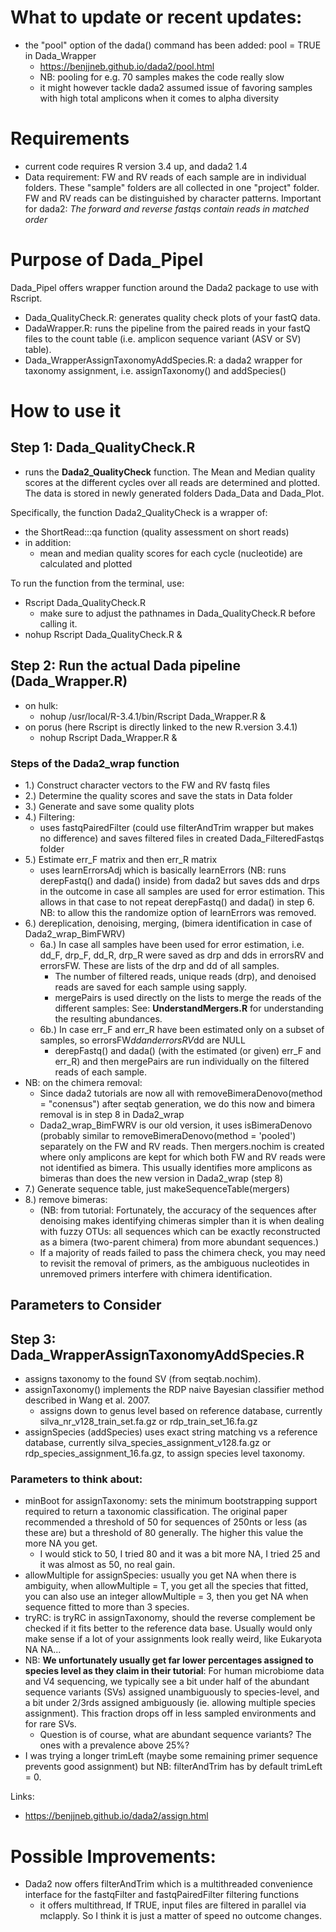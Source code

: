 # What to update or recent updates:

- the "pool" option of the dada() command has been added: pool = TRUE in Dada_Wrapper 
	- <https://benjjneb.github.io/dada2/pool.html>
	- NB: pooling for e.g. 70 samples makes the code really slow
	- it might however tackle dada2 assumed issue of favoring samples with high total amplicons when it comes to alpha diversity

# Requirements

- current code requires R version 3.4 up, and dada2 1.4
- Data requirement: FW and RV reads of each sample are in individual folders. These "sample" folders are all collected in one "project" folder. FW and RV reads can be distinguished by character patterns. Important for dada2: *The forward and reverse fastqs contain reads in matched order*

# Purpose of Dada_Pipel

Dada_Pipel offers wrapper function around the Dada2 package to use with Rscript. 
- Dada_QualityCheck.R: generates quality check plots of your fastQ data.
- DadaWrapper.R: runs the pipeline from the paired reads in your fastQ files to the count table (i.e. amplicon sequence variant (ASV or SV) table).
- Dada_WrapperAssignTaxonomyAddSpecies.R: a dada2 wrapper for taxonomy assignment, i.e. assignTaxonomy() and addSpecies()

# How to use it

## Step 1: **Dada_QualityCheck.R**

- runs the **Dada2_QualityCheck** function. The Mean and Median quality scores at the different cycles over all reads are determined and plotted. The data is stored in newly generated folders Dada_Data and Dada_Plot.

Specifically, the function Dada2_QualityCheck is a wrapper of:

- the ShortRead:::qa function (quality assessment on short reads)
- in addition: 
    - mean and median quality scores for each cycle (nucleotide) are calculated and plotted

To run the function from the terminal, use:

-  Rscript Dada_QualityCheck.R
    - make sure to adjust the pathnames in Dada_QualityCheck.R before calling it.
- nohup Rscript Dada_QualityCheck.R &


## Step 2: Run the actual Dada pipeline (**Dada_Wrapper.R**)

- on hulk:
	- nohup /usr/local/R-3.4.1/bin/Rscript Dada_Wrapper.R &
- on porus (here Rscript is directly linked to the new R.version 3.4.1)
	- nohup Rscript Dada_Wrapper.R &

### Steps of the Dada2_wrap function

- 1.) Construct character vectors to the FW and RV fastq files
- 2.) Determine the quality scores and save the stats in Data folder
- 3.) Generate and save some quality plots
- 4.) Filtering:
    - uses fastqPairedFilter (could use filterAndTrim wrapper but makes no difference) and saves filtered files in created Dada_FilteredFastqs folder
- 5.) Estimate err_F matrix and then err_R matrix
    - uses learnErrorsAdj which is basically learnErrors (NB: runs derepFastq() and dada() inside) from dada2 but saves dds and drps in the outcome in case all samples are used for error estimation. This allows in that case to not repeat derepFastq() and dada() in step 6. NB: to allow this the randomize option of learnErrors was removed. 
- 6.) dereplication, denoising, merging, (bimera identification in case of Dada2_wrap_BimFWRV)
    - 6a.) In case all samples have been used for error estimation, i.e. dd_F, drp_F, dd_R, drp_R were saved as drp and dds in errorsRV and errorsFW. These are lists of the drp and dd of all samples.
        - The number of filtered reads, unique reads (drp), and denoised reads are saved for each sample using sapply.
        - mergePairs is used directly on the lists to merge the reads of the different samples: See: **UnderstandMergers.R** for understanding the resulting abundances.
    - 6b.) In case err_F and err_R have been estimated only on a subset of samples, so errorsFW$dd and errorsRV$dd are NULL
        - derepFastq() and dada() (with the estimated (or given) err_F and err_R) and then mergePairs are run individually on the filtered reads of each sample.
- NB: on the chimera removal: 
    - Since dada2 tutorials are now all with removeBimeraDenovo(method = "conensus") after seqtab generation, we do this now and bimera removal is in step 8 in Dada2_wrap
    -  Dada2_wrap_BimFWRV is our old version, it uses isBimeraDenovo (probably similar to removeBimeraDenovo(method = 'pooled') separately on the FW and RV reads. Then mergers.nochim is created where only amplicons are kept for which both FW and RV reads were not identified as bimera. This usually identifies more amplicons as bimeras than does the new version in Dada2_wrap (step 8)
- 7.) Generate sequence table, just makeSequenceTable(mergers)
- 8.) remove bimeras: 
    - (NB: from tutorial: Fortunately, the accuracy of the sequences after denoising makes identifying chimeras simpler than it is when dealing with fuzzy OTUs: all sequences which can be exactly reconstructed as a bimera (two-parent chimera) from more abundant sequences.)
    -  If a majority of reads failed to pass the chimera check, you may need to revisit the removal of primers, as the ambiguous nucleotides in unremoved primers interfere with chimera identification.

## Parameters to Consider


## Step 3: Dada_WrapperAssignTaxonomyAddSpecies.R

- assigns taxonomy to the found SV (from seqtab.nochim).
- assignTaxonomy() implements the RDP naive Bayesian classifier method described in Wang et al. 2007. 
    - assigns down to genus level based on reference database, currently silva_nr_v128_train_set.fa.gz or rdp_train_set_16.fa.gz
- assignSpecies (addSpecies) uses exact string matching vs a reference database, currently silva_species_assignment_v128.fa.gz or rdp_species_assignment_16.fa.gz, to assign species level taxonomy.

### Parameters to think about:

- minBoot for assignTaxonomy: sets the minimum bootstrapping support required to return a taxonomic classification. The original paper recommended a threshold of 50 for sequences of 250nts or less (as these are) but a threshold of 80 generally. The higher this value the more NA you get. 
    - I would stick to 50, I tried 80 and it was a bit more NA, I tried 25 and it was almost as 50, no real gain.
- allowMultiple for assignSpecies: usually you get NA when there is ambiguity, when allowMultiple = T, you get all the species that fitted, you can also use an integer allowMultiple = 3, then you get NA when sequence fitted to more than 3 species.
- tryRC: is tryRC in assignTaxonomy, should the reverse complement be checked if it fits better to the reference data base. Usually would only make sense if a lot of your assignments look really weird, like Eukaryota NA NA...
- NB: **We unfortunately usually get far lower percentages assigned to species level as they claim in their tutorial**: For human microbiome data and V4 sequencing, we typically see a bit under half of the abundant sequence variants (SVs) assigned unambiguously to species-level, and a bit under 2/3rds assigned ambiguously (ie. allowing multiple species assignment). This fraction drops off in less sampled environments and for rare SVs.
    - Question is of course, what are abundant sequence variants? The ones with a prevalence above 25\%?
- I was trying a longer trimLeft (maybe some remaining primer sequence prevents good assignment) but NB: filterAndTrim has by default trimLeft = 0.

Links:

- <https://benjjneb.github.io/dada2/assign.html>






# Possible Improvements:

- Dada2 now offers filterAndTrim which is a multithreaded convenience interface for the fastqFilter and fastqPairedFilter filtering functions
    - it offers multithread, If TRUE, input files are filtered in parallel via mclapply. So I think it is just a matter of speed no outcome changes. 